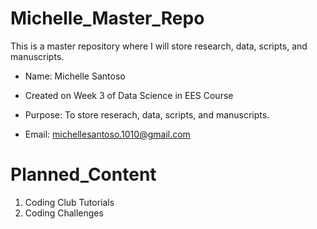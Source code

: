 # Michelle_Master_Repo

This is a master repository where I will store research, data, scripts, and manuscripts. 

- Name: Michelle Santoso

- Created on Week 3 of Data Science in EES Course

- Purpose: To store reserach, data, scripts, and manuscripts.

- Email: michellesantoso.1010@gmail.com


# Planned_Content

1. Coding Club Tutorials
2. Coding Challenges